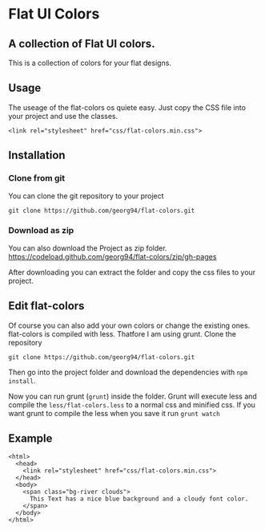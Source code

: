# Flat UI Colors
## A collection of Flat UI colors.

This is a collection of colors for your flat designs.

## Usage

The useage of the flat-colors os quiete easy. Just copy the CSS file into your project and use the classes.
```
<link rel="stylesheet" href="css/flat-colors.min.css">
```

## Installation

### Clone from git
You can clone the git repository to your project
```
git clone https://github.com/georg94/flat-colors.git
```

### Download as zip
You can also download the Project as zip folder.
https://codeload.github.com/georg94/flat-colors/zip/gh-pages

After downloading you can extract the folder and copy the css files to your project.

## Edit flat-colors

Of course you can also add your own colors or change the existing ones.
flat-colors is compiled with less. Thatfore I am using grunt.
Clone the repository
```
git clone https://github.com/georg94/flat-colors.git
```

Then go into the project folder and download the dependencies with `npm install`.

Now you can run grunt (`grunt`) inside the folder.
Grunt will execute less and compile the `less/flat-colors.less` to a normal css and minified css.
If you want grunt to compile the less when you save it run `grunt watch`

## Example

```
<html>
  <head>
    <link rel="stylesheet" href="css/flat-colors.min.css">
  </head>
  <body>
    <span class="bg-river clouds">
      This Text has a nice blue background and a cloudy font color.
    </span>
  </body>
</html>
```